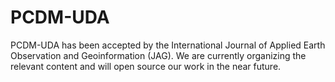 # PCDM-UDA
PCDM-UDA has been accepted by the International Journal of Applied Earth Observation and Geoinformation (JAG). We are currently organizing the relevant content and will open source our work in the near future.
